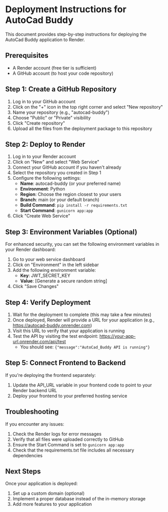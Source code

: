 # Deployment Instructions for AutoCad Buddy

This document provides step-by-step instructions for deploying the AutoCad Buddy application to Render.

## Prerequisites

- A Render account (free tier is sufficient)
- A GitHub account (to host your code repository)

## Step 1: Create a GitHub Repository

1. Log in to your GitHub account
2. Click on the "+" icon in the top right corner and select "New repository"
3. Name your repository (e.g., "autocad-buddy")
4. Choose "Public" or "Private" visibility
5. Click "Create repository"
6. Upload all the files from the deployment package to this repository

## Step 2: Deploy to Render

1. Log in to your Render account
2. Click on "New" and select "Web Service"
3. Connect your GitHub account if you haven't already
4. Select the repository you created in Step 1
5. Configure the following settings:
   - **Name**: autocad-buddy (or your preferred name)
   - **Environment**: Python
   - **Region**: Choose the region closest to your users
   - **Branch**: main (or your default branch)
   - **Build Command**: `pip install -r requirements.txt`
   - **Start Command**: `gunicorn app:app`
6. Click "Create Web Service"

## Step 3: Environment Variables (Optional)

For enhanced security, you can set the following environment variables in your Render dashboard:

1. Go to your web service dashboard
2. Click on "Environment" in the left sidebar
3. Add the following environment variable:
   - **Key**: JWT_SECRET_KEY
   - **Value**: [Generate a secure random string]
4. Click "Save Changes"

## Step 4: Verify Deployment

1. Wait for the deployment to complete (this may take a few minutes)
2. Once deployed, Render will provide a URL for your application (e.g., https://autocad-buddy.onrender.com)
3. Visit this URL to verify that your application is running
4. Test the API by visiting the test endpoint: https://your-app-url.onrender.com/api/test
   - You should see: `{"message":"AutoCad_Buddy API is running"}`

## Step 5: Connect Frontend to Backend

If you're deploying the frontend separately:

1. Update the API_URL variable in your frontend code to point to your Render backend URL
2. Deploy your frontend to your preferred hosting service

## Troubleshooting

If you encounter any issues:

1. Check the Render logs for error messages
2. Verify that all files were uploaded correctly to GitHub
3. Ensure the Start Command is set to `gunicorn app:app`
4. Check that the requirements.txt file includes all necessary dependencies

## Next Steps

Once your application is deployed:

1. Set up a custom domain (optional)
2. Implement a proper database instead of the in-memory storage
3. Add more features to your application
